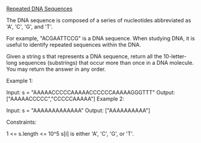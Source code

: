 [Repeated DNA Sequences](https://leetcode.com/problems/repeated-dna-sequences/)

The DNA sequence is composed of a series of nucleotides abbreviated as 'A', 'C', 'G', and 'T'.

For example, "ACGAATTCCG" is a DNA sequence.
When studying DNA, it is useful to identify repeated sequences within the DNA.

Given a string s that represents a DNA sequence, return all the 10-letter-long sequences (substrings) that occur more than once in a DNA molecule. You may return the answer in any order.

 

Example 1:

Input: s = "AAAAACCCCCAAAAACCCCCCAAAAAGGGTTT"
Output: ["AAAAACCCCC","CCCCCAAAAA"]
Example 2:

Input: s = "AAAAAAAAAAAAA"
Output: ["AAAAAAAAAA"]
 

Constraints:

1 <= s.length <= 10^5
s[i] is either 'A', 'C', 'G', or 'T'.
